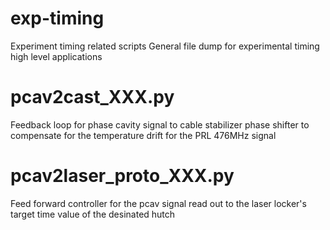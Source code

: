 # exp-timing
Experiment timing related scripts
General file dump for experimental timing high level applications
# pcav2cast_XXX.py 
Feedback loop for phase cavity signal to cable stabilizer phase shifter 
to compensate for the temperature drift for the PRL 476MHz signal

# pcav2laser_proto_XXX.py
Feed forward controller for the pcav signal read out to the laser locker's 
target time value of the desinated hutch

